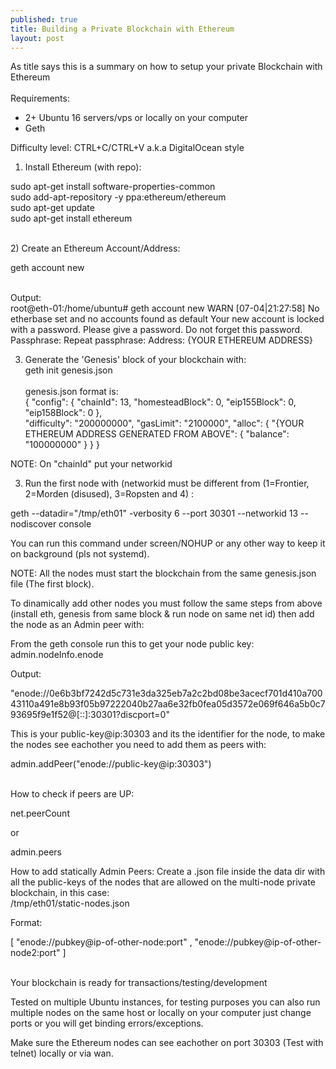 ```yaml
---
published: true
title: Building a Private Blockchain with Ethereum
layout: post
---
```

As title says this is a summary on how to setup your private Blockchain with Ethereum <br><br>
Requirements:<br>
- 2+ Ubuntu 16 servers/vps or locally on your computer <br>
- Geth<br>

Difficulty level: CTRL+C/CTRL+V a.k.a DigitalOcean style<br>

1) Install Ethereum (with repo):<br>

sudo apt-get install software-properties-common<br>
sudo add-apt-repository -y ppa:ethereum/ethereum<br>
sudo apt-get update<br>
sudo apt-get install ethereum

<br>
2) Create an Ethereum Account/Address:<br>

geth account new

<br>
Output:<br>
root@eth-01:/home/ubuntu# geth account new
WARN [07-04|21:27:58] No etherbase set and no accounts found as default
Your new account is locked with a password. Please give a password. Do not forget this password.
Passphrase:
Repeat passphrase:
Address: {YOUR ETHEREUM ADDRESS}


3) Generate the 'Genesis' block of your blockchain with:<br>
geth init genesis.json<br><br>
genesis.json format is:<br>
{
    "config": {
        "chainId": 13,
        "homesteadBlock": 0,
        "eip155Block": 0,
        "eip158Block": 0
    },<br>
    "difficulty": "200000000",
    "gasLimit": "2100000",
    "alloc": {
        "{YOUR ETHEREUM ADDRESS GENERATED FROM ABOVE": { "balance": "100000000" }
    }
}

NOTE:
On "chainId" put your networkid <br>

3) Run the first node with (networkid must be different from (1=Frontier, 2=Morden (disused), 3=Ropsten and 4) :

geth --datadir="/tmp/eth01" -verbosity 6 --port 30301 --networkid 13 --nodiscover console


You can run this command under screen/NOHUP or any other way to keep it on background (pls not systemd).<br>


NOTE:
All the nodes must start the blockchain from the same genesis.json file (The first block).<br>


To dinamically add other nodes you must follow the same steps from above (install eth, genesis from same block & run node on same net id) then add the node as an Admin peer with: <br>

From the geth console run this to get your node public key: <br>
admin.nodeInfo.enode

Output:<br>

"enode://0e6b3bf7242d5c731e3da325eb7a2c2bd08be3acecf701d410a70043110a491e8b93f05b97222040b27aa6e32fb0fea05d3572e069f646a5b0c793695f9e1f52@[::]:30301?discport=0"

This is your public-key@ip:30303 and its the identifier for the node, to make the nodes see eachother you need to add them as peers with:<br>


admin.addPeer("enode://public-key@ip:30303")


<br>
How to check if peers are UP: <br>

net.peerCount

or

admin.peers
<br>

How to add statically Admin Peers:
Create a .json file inside the data dir with all the public-keys of the nodes that are allowed on the multi-node private blockchain, in this case:<br>
/tmp/eth01/static-nodes.json

Format:

[
  "enode://pubkey@ip-of-other-node:port" ,
   "enode://pubkey@ip-of-other-node2:port"
]

<br>
Your blockchain is ready for transactions/testing/development
<br>

Tested on multiple Ubuntu instances, for testing purposes you can also run multiple nodes on the same host or locally on your computer just change ports or you will get binding errors/exceptions.<br>

Make sure the Ethereum nodes can see eachother on port 30303 (Test with telnet) locally or via wan.<br>
<br>






